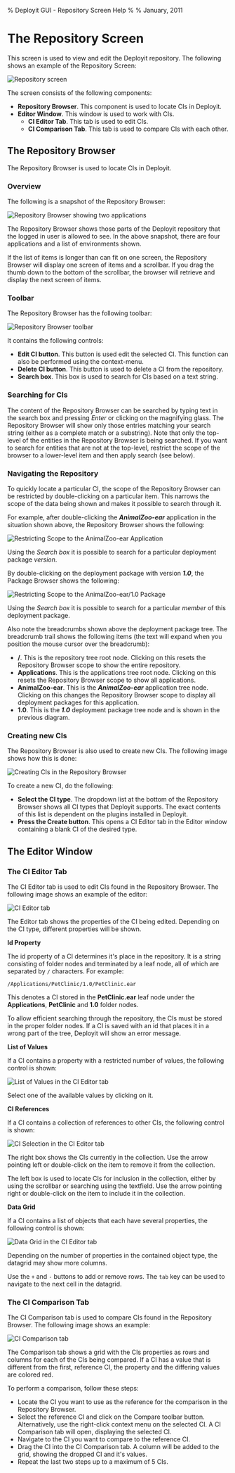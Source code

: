 % Deployit GUI - Repository Screen Help
%
% January, 2011

# The Repository Screen #

This screen is used to view and edit the Deployit repository. The following shows an example of the Repository Screen:

![Repository screen](images/repository-screen-overview.png "The Repository Screen")

The screen consists of the following components:

* **Repository Browser**. This component is used to locate CIs in Deployit.
* **Editor Window**. This window is used to work with CIs.
    * **CI Editor Tab**. This tab is used to edit CIs.
    * **CI Comparison Tab**. This tab is used to compare CIs with each other.

## The Repository Browser ##

The Repository Browser is used to locate CIs in Deployit.

### Overview ###

The following is a snapshot of the Repository Browser:

![Repository Browser showing two applications](images/repository-browser-overview.png "The Repository Browser")

The Repository Browser shows those parts of the Deployit repository that the logged in user is allowed to see. In the above snapshot, there are four applications and a list of environments shown.

If the list of items is longer than can fit on one screen, the Repository Browser will display one screen of items and a scrollbar. If you drag the thumb down to the bottom of the scrollbar, the browser will retrieve and display the next screen of items.

### Toolbar ###

The Repository Browser has the following toolbar:

![Repository Browser toolbar](images/repository-browser-toolbar.png "The Repository Browser toolbar")

It contains the following controls:

* **Edit CI button**. This button is used edit the selected CI. This function can also be performed using the context-menu.
* **Delete CI button**. This button is used to delete a CI from the repository.
* **Search box**. This box is used to search for CIs based on a text string.

### Searching for CIs ###

The content of the Repository Browser can be searched by typing text in the search box and pressing _Enter_ or clicking on the magnifying glass. The Repository Browser will show only those entries matching your search string (either as a complete match or a substring). Note that only the top-level of the entities in the Repository Browser is being searched. If you want to search for entities that are not at the top-level, restrict the scope of the browser to a lower-level item and then apply search (see below).

### Navigating the Repository ###

To quickly locate a particular CI, the scope of the Repository Browser can be restricted by double-clicking on a particular item. This narrows the scope of the data being shown and makes it possible to search through it.

For example, after double-clicking the _**AnimalZoo-ear**_ application in the situation shown above, the Repository Browser shows the following:

![Restricting Scope to the AnimalZoo-ear Application](images/repository-browser-breadcrumbs-app.png "Restricting Scope to the AnimalZoo-ear application")

Using the _Search box_ it is possible to search for a particular deployment package _version_. 

By double-clicking on the deployment package with version _**1.0**_, the Package Browser shows the following:

![Restricting Scope to the AnimalZoo-ear/1.0 Package](images/repository-browser-breadcrumbs-package.png "Restricting Scope to the AnimalZoo-ear/1.0 Package")

Using the _Search box_ it is possible to search for a particular _member_ of this deployment package. 

Also note the breadcrumbs shown above the deployment package tree. The breadcrumb trail shows the following items (the text will expand when you position the mouse cursor over the breadcrumb):

* **/**. This is the repository tree root node. Clicking on this resets the Repository Browser scope to show the entire repository.
* **Applications**. This is the applications tree root node. Clicking on this resets the Repository Browser scope to show all applications.
* **AnimalZoo-ear**. This is the _**AnimalZoo-ear**_ application tree node. Clicking on this changes the Repository Browser scope to display all deployment packages for this application.
* **1.0**. This is the _**1.0**_ deployment package tree node and is shown in the previous diagram.

### Creating new CIs ###

The Repository Browser is also used to create new CIs. The following image shows how this is done:

![Creating CIs in the Repository Browser](images/repository-browser-create-ci.png "Creating CIs in the Repository Browser")

To create a new CI, do the following:

* **Select the CI type**. The dropdown list at the bottom of the Repository Browser shows all CI types that Deployit supports. The exact contents of this list is dependent on the plugins installed in Deployit.
* **Press the Create button**. This opens a CI Editor tab in the Editor window containing a blank CI of the desired type.

## The Editor Window ##

### The CI Editor Tab ###

The CI Editor tab is used to edit CIs found in the Repository Browser. The following image shows an example of the editor:

![CI Editor tab](images/ci-editor-tab.png "CI Editor tab")

The Editor tab shows the properties of the CI being edited. Depending on the CI type, different properties will be shown.

**Id Property**

The id property of a CI determines it's place in the repository. It is a string consisting of folder nodes and terminated by a leaf node, all of which are separated by `/` characters. For example:

	/Applications/PetClinic/1.0/PetClinic.ear

This denotes a CI stored in the **PetClinic.ear** leaf node under the **Applications**, **PetClinic** and **1.0** folder nodes.

To allow efficient searching through the repository, the CIs must be stored in the proper folder nodes. If a CI is saved with an id that places it in a wrong part of the tree, Deployit will show an error message.

**List of Values**

If a CI contains a property with a restricted number of values, the following control is shown:

![List of Values in the CI Editor tab](images/ci-editor-tab-dropdown.png "List of Values in the CI Editor tab")

Select one of the available values by clicking on it.

**CI References**

If a CI contains a collection of references to other CIs, the following control is shown:

![CI Selection in the CI Editor tab](images/ci-editor-tab-ci-selection.png "CI Selection in the CI Editor tab")

The right box shows the CIs currently in the collection. Use the arrow pointing left or double-click on the item to remove it from the collection.

The left box is used to locate CIs for inclusion in the collection, either by using the scrollbar or searching using the textfield. Use the arrow pointing right or double-click on the item to include it in the collection.

**Data Grid**

If a CI contains a list of objects that each have several properties, the following control is shown:

![Data Grid in the CI Editor tab](images/ci-editor-tab-datagrid.png "Data Grid in the CI Editor tab")

Depending on the number of properties in the contained object type, the datagrid may show more columns.

Use the `+` and `-` buttons to add or remove rows. The `tab` key can be used to navigate to the next cell in the datagrid.

### The CI Comparison Tab ###

The CI Comparison tab is used to compare CIs found in the Repository Browser. The following image shows an example:

![CI Comparison tab](images/ci-comparison-tab.png "CI Comparison tab")

The Comparison tab shows a grid with the CIs properties as rows and columns for each of the CIs being compared. If a CI has a value that is different from the first, reference CI, the property and the differing values are colored red.

To perform a comparison, follow these steps:

* Locate the CI you want to use as the reference for the comparison in the Repository Browser.
* Select the reference CI and click on the Compare toolbar button. Alternatively, use the right-click context menu on the selected CI. A CI Comparison tab will open, displaying the selected CI.
* Navigate to the CI you want to compare to the reference CI.
* Drag the CI into the CI Comparison tab. A column will be added to the grid, showing the dropped CI and it's values.
* Repeat the last two steps up to a maximum of 5 CIs.
